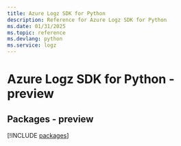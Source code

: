 ```yaml
---
title: Azure Logz SDK for Python
description: Reference for Azure Logz SDK for Python
ms.date: 01/31/2025
ms.topic: reference
ms.devlang: python
ms.service: logz
---
```

# Azure Logz SDK for Python - preview
## Packages - preview
[!INCLUDE [packages](logz-index.md)]